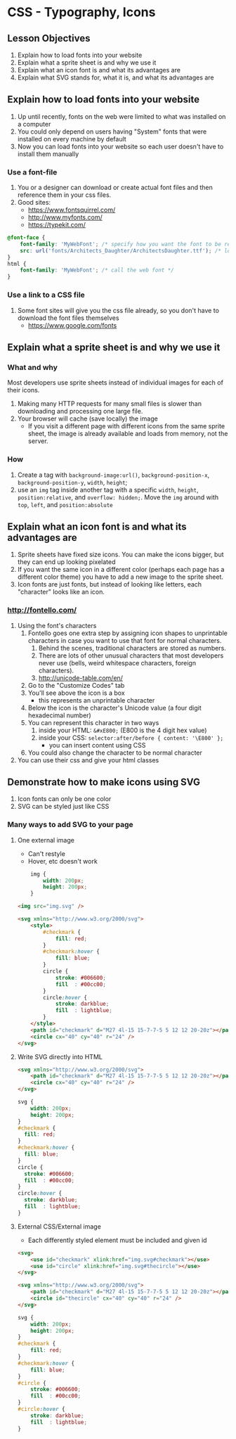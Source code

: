# CSS - Typography, Icons

## Lesson Objectives

1. Explain how to load fonts into your website
1. Explain what a sprite sheet is and why we use it
1. Explain what an icon font is and what its advantages are
1. Explain what SVG stands for, what it is, and what its advantages are

## Explain how to load fonts into your website

1. Up until recently, fonts on the web were limited to what was installed on a computer
1. You could only depend on users having "System" fonts that were installed on every machine by default
1. Now you can load fonts into your website so each user doesn't have to install them manually

### Use a font-file

1. You or a designer can download or create actual font files and then reference them in your css files.
1. Good sites:
	- https://www.fontsquirrel.com/
	- http://www.myfonts.com/
	- https://typekit.com/

```css
@font-face {
	font-family: 'MyWebFont'; /* specify how you want the font to be referenced in the font-family property */
	src: url('fonts/Architects_Daughter/ArchitectsDaughter.ttf'); /* location of the font file */
}
html {
	font-family: 'MyWebFont'; /* call the web font */
}
```

### Use a link to a CSS file

1. Some font sites will give you the css file already, so you don't have to download the font files themselves
	- https://www.google.com/fonts

## Explain what a sprite sheet is and why we use it

### What and why

Most developers use sprite sheets instead of individual images for each of their icons.

1. Making many HTTP requests for many small files is slower than downloading and processing one large file.
1. Your browser will cache (save locally) the image
	- If you visit a different page with different icons from the same sprite sheet, the image is already available and loads from memory, not the server.

### How

1. Create a tag with `background-image:url()`, `background-position-x`, `background-position-y`, `width`, `height`;
1. use an `img` tag inside another tag with a specific `width`, `height`, `position:relative`, and `overflow: hidden;`.  Move the `img` around with `top`, `left`, and `position:absolute`

## Explain what an icon font is and what its advantages are

1. Sprite sheets have fixed size icons.  You can make the icons bigger, but they can end up looking pixelated
1. If you want the same icon in a different color (perhaps each page has a different color theme) you have to add a new image to the sprite sheet.
1. Icon fonts are just fonts, but instead of looking like letters, each "character" looks like an icon.

### http://fontello.com/

1. Using the font's characters
	1. Fontello goes one extra step by assigning icon shapes to unprintable characters in case you want to use that font for normal characters.
		1. Behind the scenes, traditional characters are stored as numbers.
		1. There are lots of other unusual characters that most developers never use (bells, weird whitespace characters, foreign characters).
		1. http://unicode-table.com/en/
	1. Go to the "Customize Codes" tab
	1. You'll see above the icon is a box
		- this represents an unprintable character
	1. Below the icon is the character's Unicode value (a four digit hexadecimal number)
	1. You can represent this character in two ways
		1. inside your HTML: `&#xE800;` (E800 is the 4 digit hex value)
		1. inside your CSS: `selector:after/before { content: '\E800' };`
			- you can insert content using CSS
	1. You could also change the character to be normal character
1. You can use their css and give your html classes

## Demonstrate how to make icons using SVG

1. Icon fonts can only be one color
1. SVG can be styled just like CSS

### Many ways to add SVG to your page

1. One external image
	- Can't restyle
	- Hover, etc doesn't work
	```css
		img {
			width: 200px;
			height: 200px;
		}
	```
	```html
	<img src="img.svg" />
	```
	```html
	<svg xmlns="http://www.w3.org/2000/svg">
		<style>
			#checkmark {
				fill: red;
			}
			#checkmark:hover {
				fill: blue;
			}
			circle {
				stroke: #006600;
				fill  : #00cc00;
			}
			circle:hover {
				stroke: darkblue;
				fill  : lightblue;
			}
		</style>
		<path id="checkmark" d="M27 4l-15 15-7-7-5 5 12 12 20-20z"></path>
		<circle cx="40" cy="40" r="24" />
	</svg>
	```

1. Write SVG directly into HTML

	```html
	<svg xmlns="http://www.w3.org/2000/svg">
		<path id="checkmark" d="M27 4l-15 15-7-7-5 5 12 12 20-20z"></path>
		<circle cx="40" cy="40" r="24" />
	</svg>
	```
	```css
	svg {
		width: 200px;
		height: 200px;
	}
	#checkmark {
	  fill: red;
	}
	#checkmark:hover {
	  fill: blue;
	}
	circle {
	  stroke: #006600;
	  fill  : #00cc00;
	}
	circle:hover {
	  stroke: darkblue;
	  fill  : lightblue;
	}
	```

1. External CSS/External image
	- Each differently styled element must be included and given id

	```html
	<svg>
		<use id="checkmark" xlink:href="img.svg#checkmark"></use>
		<use id="circle" xlink:href="img.svg#thecircle"></use>
	</svg>
	```
	```html
	<svg xmlns="http://www.w3.org/2000/svg">
		<path id="checkmark" d="M27 4l-15 15-7-7-5 5 12 12 20-20z"></path>
		<circle id="thecircle" cx="40" cy="40" r="24" />
	</svg>
	```
	```css
	svg {
		width: 200px;
		height: 200px;
	}
	#checkmark {
		fill: red;
	}
	#checkmark:hover {
		fill: blue;
	}
	#circle {
		stroke: #006600;
		fill  : #00cc00;
	}
	#circle:hover {
		stroke: darkblue;
		fill  : lightblue;
	}
	```
